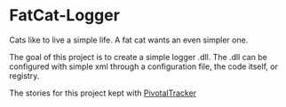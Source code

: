 # FatCat-Logger

Cats like to live a simple life.  A fat cat wants an even simpler one.  

The goal of this project is to create a simple logger .dll.  The .dll can be configured with simple xml through a configuration file, the code itself, or registry.

The stories for this project kept with [PivotalTracker](https://www.pivotaltracker.com/projects/296947/overview)